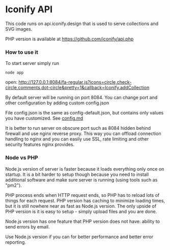 # Iconify API

This code runs on api.iconify.design that is used to serve collections and SVG images.

PHP version is available at https://github.com/iconify/api.php

### How to use it

To start server simply run

```
node app
```

open: http://127.0.0.1:8084/fa-regular.js?icons=circle,check-circle,comments,dot-circle&pretty=1&callback=Iconify.addCollection

By default server will be running on port 8084. You can change port and other configuration by adding custom config.json

File config.json is the same as config-default.json, but contains only values you have customized. See [config.md](config.md)

It is better to run server on obscure port such as 8084 hidden behind firewall and use nginx reverse proxy. This way you can offload connection handling to nginx and you can easily use SSL, rate limiting and other security features nginx provides.

### Node vs PHP

Node.js version of server is faster because it loads everything only once on startup. It is a bit harder to setup though because you need to install additional software and make sure server is running (using tools such as "pm2").

PHP process ends when HTTP request ends, so PHP has to reload lots of things for each request. PHP version has caching to minimize loading times, but it is still nowhere near as fast as Node.js version. The only upside of PHP version is it is easy to setup - simply upload files and you are done.

Node.js version has one feature that PHP version does not have: ability to send errors by email.

Use Node.js version if you can for better performance and better error reporting.

